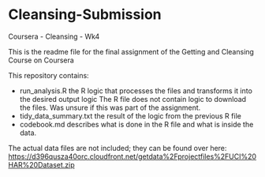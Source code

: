 # Cleansing-Submission
Coursera - Cleansing - Wk4

This is the readme file for the final assignment of the Getting and Cleansing Course on Coursera

This repository contains:
- run_analysis.R        the R logic that processes the files and transforms it into the desired output logic
The R file does not contain logic to download the files. Was unsure if this was part of the assignment.
- tidy_data_summary.txt the result of the logic from the previous R file
- codebook.md           describes what is done in the R file and what is inside the data.

The actual data files are not included; they can be found over here:
https://d396qusza40orc.cloudfront.net/getdata%2Fprojectfiles%2FUCI%20HAR%20Dataset.zip
